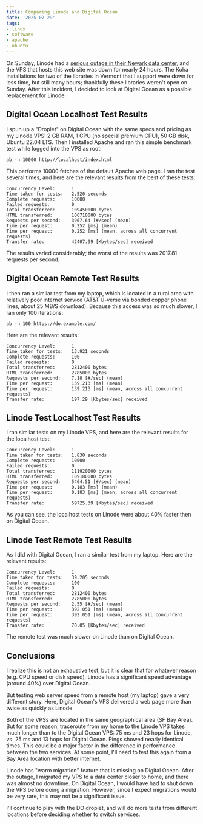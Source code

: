 ```yaml
---
title: Comparing Linode and Digital Ocean
date: '2025-07-29'
tags:
- linux
- software
- apache
- ubuntu
---
```


On Sunday, Linode had a
[serious outage in their Newark data center](https://status.linode.com/incidents/6yw88b0ft94g),
and the VPS that hosts this web site was down for nearly 24 hours.  The Koha installations for
two of the libraries in Vermont that I support were down for less time, but still
many hours; thankfully these libraries weren't open on Sunday.
After this incident, I decided to look at Digital Ocean as a possible replacement
for Linode.

<!--more-->

## Digital Ocean Localhost Test Results

I spun up a "Droplet" on Digital Ocean with the same specs and pricing as
my Linode VPS: 2 GB RAM, 1 CPU (no special premium CPU), 50 GB disk, 
Ubuntu 22.04 LTS.  Then I installed Apache and ran this simple benchmark test while logged
into the VPS as root:

```
ab -n 10000 http://localhost/index.html
```

This performs 10000 fetches of the default Apache web page.  I ran the test several
times, and here are the relevant results
from the best of these tests:

```
Concurrency Level:      1
Time taken for tests:   2.520 seconds
Complete requests:      10000
Failed requests:        0
Total transferred:      109450000 bytes
HTML transferred:       106710000 bytes
Requests per second:    3967.64 [#/sec] (mean)
Time per request:       0.252 [ms] (mean)
Time per request:       0.252 [ms] (mean, across all concurrent requests)
Transfer rate:          42407.99 [Kbytes/sec] received
```

The results varied considerably; the worst of the results was 2017.81 requests per second.

## Digital Ocean Remote Test Results

I then ran a similar test from my laptop, which is located in a rural area
with relatively poor internet service (AT&T U-verse via bonded copper phone lines,
about 25 MB/S download).  Because this access was so much slower, I ran only
100 iterations:

```
ab -n 100 https://do.example.com/
```

Here are the relevant results:

```
Concurrency Level:      1
Time taken for tests:   13.921 seconds
Complete requests:      100
Failed requests:        0
Total transferred:      2812400 bytes
HTML transferred:       2785000 bytes
Requests per second:    7.18 [#/sec] (mean)
Time per request:       139.213 [ms] (mean)
Time per request:       139.213 [ms] (mean, across all concurrent requests)
Transfer rate:          197.29 [Kbytes/sec] received
```

## Linode Test Localhost Test Results

I ran similar tests on my Linode VPS, and here are the relevant results
for the localhost test:

```
Concurrency Level:      1
Time taken for tests:   1.830 seconds
Complete requests:      10000
Failed requests:        0
Total transferred:      111920000 bytes
HTML transferred:       109180000 bytes
Requests per second:    5464.51 [#/sec] (mean)
Time per request:       0.183 [ms] (mean)
Time per request:       0.183 [ms] (mean, across all concurrent requests)
Transfer rate:          59725.39 [Kbytes/sec] received

```

As you can see, the localhost tests on Linode were about 40% faster
then on Digital Ocean.

## Linode Test Remote Test Results

As I did with Digital Ocean, I ran a similar test from my laptop.
Here are the relevant results:

```
Concurrency Level:      1
Time taken for tests:   39.205 seconds
Complete requests:      100
Failed requests:        0
Total transferred:      2812400 bytes
HTML transferred:       2785000 bytes
Requests per second:    2.55 [#/sec] (mean)
Time per request:       392.051 [ms] (mean)
Time per request:       392.051 [ms] (mean, across all concurrent requests)
Transfer rate:          70.05 [Kbytes/sec] received
```

The remote test was much slower on Linode than on Digital Ocean.

## Conclusions

I realize this is not an exhaustive test, but it is clear
that for whatever reason (e.g. CPU speed or disk speed), Linode has
a significant speed advantage (around 40%) over Digital Ocean.

But testing web server speed from a remote host (my laptop) gave
a very different story.  Here, Digital Ocean's VPS delivered a web 
page more than twice as quickly as Linode.

Both of the VPSs are located in the same geographical area (SF Bay
Area).  But for some reason, traceroute from my home to the Linode VPS
takes much longer than to the Digital Ocean VPS: 75 ms and 23 hops for Linode, vs.
25 ms and 13 hops for Digital Ocean.  Pings showed nearly identical times.
This could be a major factor
in the difference in performance between the two services.
At some point, I'll need to test this again from a Bay Area location with better internet.

Linode has "warm migration" feature that is missing on Digital Ocean.
After the outage, I migrated my VPS to a data
center closer to home, and there was almost no downtime.  On Digital Ocean,
I would have had to shut down the VPS before doing a migration.
However, since I expect migrations would be very rare, this may
not be a significant issue.

I'll continue to play with the DO droplet, and will do more tests
from different locations before deciding whether to switch services.
